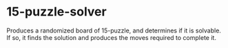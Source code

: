 15-puzzle-solver
================

Produces a randomized board of 15-puzzle, and determines if it is solvable. If so, it finds the solution and produces the moves required to complete it.
